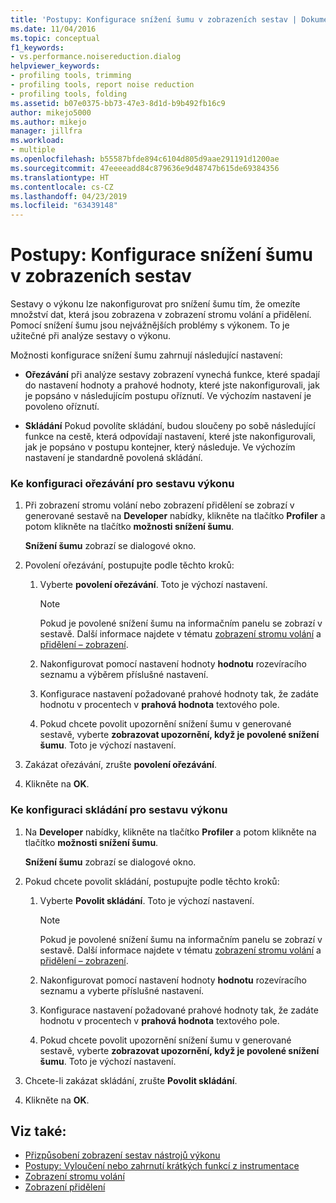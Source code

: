 ```yaml
---
title: 'Postupy: Konfigurace snížení šumu v zobrazeních sestav | Dokumentace Microsoftu'
ms.date: 11/04/2016
ms.topic: conceptual
f1_keywords:
- vs.performance.noisereduction.dialog
helpviewer_keywords:
- profiling tools, trimming
- profiling tools, report noise reduction
- profiling tools, folding
ms.assetid: b07e0375-bb73-47e3-8d1d-b9b492fb16c9
author: mikejo5000
ms.author: mikejo
manager: jillfra
ms.workload:
- multiple
ms.openlocfilehash: b55587bfde894c6104d805d9aae291191d1200ae
ms.sourcegitcommit: 47eeeeadd84c879636e9d48747b615de69384356
ms.translationtype: HT
ms.contentlocale: cs-CZ
ms.lasthandoff: 04/23/2019
ms.locfileid: "63439148"
---
```

# <a name="how-to-configure-noise-reduction-in-report-views"></a>Postupy: Konfigurace snížení šumu v zobrazeních sestav
Sestavy o výkonu lze nakonfigurovat pro snížení šumu tím, že omezíte množství dat, která jsou zobrazena v zobrazení stromu volání a přidělení. Pomocí snížení šumu jsou nejvážnějších problémy s výkonem. To je užitečné při analýze sestavy o výkonu.

 Možnosti konfigurace snížení šumu zahrnují následující nastavení:

- **Ořezávání** při analýze sestavy zobrazení vynechá funkce, které spadají do nastavení hodnoty a prahové hodnoty, které jste nakonfigurovali, jak je popsáno v následujícím postupu oříznutí. Ve výchozím nastavení je povoleno oříznutí.

- **Skládání** Pokud povolíte skládání, budou sloučeny po sobě následující funkce na cestě, která odpovídají nastavení, které jste nakonfigurovali, jak je popsáno v postupu kontejner, který následuje. Ve výchozím nastavení je standardně povolená skládání.

### <a name="to-configure-trimming-for-a-performance-report"></a>Ke konfiguraci ořezávání pro sestavu výkonu

1. Při zobrazení stromu volání nebo zobrazení přidělení se zobrazí v generované sestavě na **Developer** nabídky, klikněte na tlačítko **Profiler** a potom klikněte na tlačítko **možnosti snížení šumu**.

     **Snížení šumu** zobrazí se dialogové okno.

2. Povolení ořezávání, postupujte podle těchto kroků:

    1. Vyberte **povolení ořezávání**. Toto je výchozí nastavení.

        > [!NOTE]
        > Pokud je povolené snížení šumu na informačním panelu se zobrazí v sestavě. Další informace najdete v tématu [zobrazení stromu volání](../profiling/call-tree-view.md) a [přidělení – zobrazení](../profiling/dotnet-memory-allocations-view.md).

    2. Nakonfigurovat pomocí nastavení hodnoty **hodnotu** rozevíracího seznamu a výběrem příslušné nastavení.

    3. Konfigurace nastavení požadované prahové hodnoty tak, že zadáte hodnotu v procentech v **prahová hodnota** textového pole.

    4. Pokud chcete povolit upozornění snížení šumu v generované sestavě, vyberte **zobrazovat upozornění, když je povolené snížení šumu**. Toto je výchozí nastavení.

3. Zakázat ořezávání, zrušte **povolení ořezávání**.

4. Klikněte na **OK**.

### <a name="to-configure-folding-for-a-performance-report"></a>Ke konfiguraci skládání pro sestavu výkonu

1. Na **Developer** nabídky, klikněte na tlačítko **Profiler** a potom klikněte na tlačítko **možnosti snížení šumu**.

     **Snížení šumu** zobrazí se dialogové okno.

2. Pokud chcete povolit skládání, postupujte podle těchto kroků:

    1. Vyberte **Povolit skládání**. Toto je výchozí nastavení.

        > [!NOTE]
        > Pokud je povolené snížení šumu na informačním panelu se zobrazí v sestavě. Další informace najdete v tématu [zobrazení stromu volání](../profiling/call-tree-view.md) a [přidělení – zobrazení](../profiling/dotnet-memory-allocations-view.md).

    2. Nakonfigurovat pomocí nastavení hodnoty **hodnotu** rozevíracího seznamu a vyberte příslušné nastavení.

    3. Konfigurace nastavení požadované prahové hodnoty tak, že zadáte hodnotu v procentech v **prahová hodnota** textového pole.

    4. Pokud chcete povolit upozornění snížení šumu v generované sestavě, vyberte **zobrazovat upozornění, když je povolené snížení šumu**. Toto je výchozí nastavení.

3. Chcete-li zakázat skládání, zrušte **Povolit skládání**.

4. Klikněte na **OK**.

## <a name="see-also"></a>Viz také:
- [Přizpůsobení zobrazení sestav nástrojů výkonu](../profiling/customizing-performance-tools-report-views.md)
- [Postupy: Vyloučení nebo zahrnutí krátkých funkcí z instrumentace](../profiling/how-to-exclude-or-include-short-functions-from-instrumentation.md)
- [Zobrazení stromu volání](../profiling/call-tree-view.md)
- [Zobrazení přidělení](../profiling/dotnet-memory-allocations-view.md)